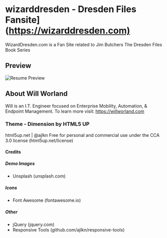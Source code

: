 # wizarddresden - Dresden Files Fansite](<https://wizarddresden.com)>

WizardDresden.com is a Fan Site related to Jim Butchers The Dresden Files Book Series

## Preview

![Resume Preview](https://ninexmobility.github.io/wizarddresden-com/img/screenshot.png)

## About Will Worland

Will is an I.T. Engineer focused on Enterprise Mobility, Automation, & Endpoint Management.
To learn more visit: <https://willworland.com>

### Theme - Dimension by HTML5 UP

html5up.net | @ajlkn
Free for personal and commercial use under the CCA 3.0 license (html5up.net/license)

#### Credits

##### Demo Images

- Unsplash (unsplash.com)

##### Icons

- Font Awesome (fontawesome.io)

##### Other

- jQuery (jquery.com)
- Responsive Tools (github.com/ajlkn/responsive-tools)
